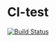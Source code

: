# CI-test

[![Build Status](https://travis-ci.com/InzamamRahaman/CI-test.svg?branch=master)](https://travis-ci.com/InzamamRahaman/CI-test)
